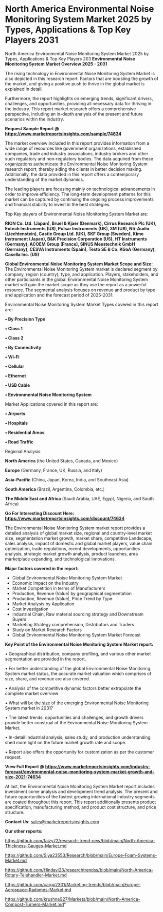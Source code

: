 # North America Environmental Noise Monitoring System Market 2025 by Types, Applications & Top Key Players 2031
North America Environmental Noise Monitoring System Market 2025 by Types, Applications & Top Key Players 203
<Strong> Environmental Noise Monitoring System Market Overview 2025 - 2031</strong>

The rising technology in Environmental Noise Monitoring System Market is also depicted in this research report. Factors that are boosting the growth of the market, and giving a positive push to thrive in the global market is explained in detail.

Furthermore, the report highlights on emerging trends, significant drivers, challenges, and opportunities, providing all necessary data for thriving in the industry. This report market research offers a comprehensive perspective, including an in-depth analysis of the present and future scenarios within the industry.

<strong>Request Sample Report @ <a href=https://www.marketreportsinsights.com/sample/74634>https://www.marketreportsinsights.com/sample/74634</a></strong>

The market overview included in this report provides information from a wide range of resources like government organizations, established companies, trade and industry associations, industry brokers and other such regulatory and non-regulatory bodies. The data acquired from these organizations authenticate the Environmental Noise Monitoring System research report, thereby aiding the clients in better decision making. Additionally, the data provided in this report offers a contemporary understanding of the market dynamics.

The leading players are focusing mainly on technological advancements in order to improve efficiency. The long-term development patterns for this market can be captured by continuing the ongoing process improvements and financial stability to invest in the best strategies.

Top Key players of Environmental Noise Monitoring System Market are:

<strong>RION Co. Ltd. (Japan), Bruel & Kjaer (Denmark), Cirrus Research Plc (UK), Extech Instruments (US), Pulsar Instruments (UK), 3M (US), Nti-Audio (Liechtenstein), Castle Group Ltd. (UK), SKF Group (Sweden), Kimo Instrument (Japan), B&K Precision Corporation (US), HT Instruments (Germany), ACOEM Group (France), SINUS Messtechnik GmbH (Germany), CESVA Instruments (Spain), Testo SE & Co. KGaA (Germany), Casella Inc. (US)</strong>

<strong><b>Global Environmental Noise Monitoring System Market Scope and Size:</b></strong>
The Environmental Noise Monitoring System market is declared segment by company, region (country), type, and application. Players, stakeholders, and other participants in the global Environmental Noise Monitoring System market will gain the market scope as they use the report as a powerful resource. The segmental analysis focuses on revenue and product by type and application and the forecast period of 2025-2031.

Environmental Noise Monitoring System Market Types covered in this report are:

<strong>• By Precision Type

• Class 1

• Class 2

• By Connectivity

• Wi-Fi

• Cellular

• Ethernet

• USB Cable

• Environmental Noise Monitoring System</strong>

Market Applications covered in this report are:

<strong>• Airports

• Hospitals

• Residential Areas

• Road Traffic</strong> 

Regional Analysis

<strong>North America</strong> (the United States, Canada, and Mexico)

<strong>Europe</strong> (Germany, France, UK, Russia, and Italy)

<strong>Asia-Pacific</strong> (China, Japan, Korea, India, and Southeast Asia)

<strong>South America</strong> (Brazil, Argentina, Colombia, etc.)

<strong>The Middle East and Africa</strong> (Saudi Arabia, UAE, Egypt, Nigeria, and South Africa)

<strong>Go For Interesting Discount Here: <a href=https://www.marketreportsinsights.com/discount/74634>https://www.marketreportsinsights.com/discount/74634</a></strong>

The Environmental Noise Monitoring System market report provides a detailed analysis of global market size, regional and country-level market size, segmentation market growth, market share, competitive Landscape, sales analysis, impact of domestic and global market players, value chain optimization, trade regulations, recent developments, opportunities analysis, strategic market growth analysis, product launches, area marketplace expanding, and technological innovations.

<strong><b>Major factors covered in the report:</b></strong>
<ul>
  <li>Global Environmental Noise Monitoring System Market </li>
  <li>Economic Impact on the Industry</li>
  <li>Market Competition in terms of Manufacturers</li>
  <li>Production, Revenue (Value) by geographical segmentation</li>
  <li>Production, Revenue (Value), Price Trend by Type</li>
  <li>Market Analysis by Application</li>
  <li>Cost Investigation</li>
  <li>Industrial Chain, Raw material sourcing strategy and Downstream Buyers</li>
  <li>Marketing Strategy comprehension, Distributors and Traders</li>
  <li>Study on Market Research Factors</li>
  <li>Global Environmental Noise Monitoring System Market Forecast</li>
</ul>

<strong><b>Key Point of the Environmental Noise Monitoring System Market report:</b></strong>

• Geographical distribution, company profiling, and various other market segmentation are provided in the report.

• For better understanding of the global Environmental Noise Monitoring System market status, the accurate market valuation which comprises of size, share, and revenue are also covered.

• Analysis of the competitive dynamic factors better extrapolate the complete market overview

• What will be the size of the emerging Environmental Noise Monitoring System market in 2031?

• The latest trends, opportunities and challenges, and growth drivers provide better construal of the Environmental Noise Monitoring System Market.

• In-detail industrial analysis, sales study, and production understanding shed more light on the future market growth rate and scope.

• Report also offers the opportunity for customization as per the customer request.

<strong><b>View Full Report @ <a href=https://www.marketreportsinsights.com/industry-forecast/environmental-noise-monitoring-system-market-growth-and-size-2021-74634>https://www.marketreportsinsights.com/industry-forecast/environmental-noise-monitoring-system-market-growth-and-size-2021-74634</a></b></strong>


At last, the Environmental Noise Monitoring System Market report includes investment come analysis and development trend analysis. The present and future opportunities of the fastest growing international industry segments are coated throughout this report. This report additionally presents product specification, manufacturing method, and product cost structure, and price structure.

<strong>Contact Us:</strong>
sales@marketreportsinsights.com

<strong>Our other reports:</strong>

<a href=https://github.com/faizy72/research-trend-new/blob/main/North-America-Thickness-Gauges-Market.md>https://github.com/faizy72/research-trend-new/blob/main/North-America-Thickness-Gauges-Market.md</a>

<a href=https://github.com/Siya23553/Research/blob/main/Europe-Foam-Systems-Market.md>https://github.com/Siya23553/Research/blob/main/Europe-Foam-Systems-Market.md</a>

<a href=https://github.com/Hindavi23/researchtrendss/blob/main/North-America-Rotary-Telehandler-Market.md>https://github.com/Hindavi23/researchtrendss/blob/main/North-America-Rotary-Telehandler-Market.md</a>

<a href=https://github.com/cargo2301/Marketing-trends/blob/main/Europe-Aerospace-Radomes-Market.md>https://github.com/cargo2301/Marketing-trends/blob/main/Europe-Aerospace-Radomes-Market.md</a>

<a href=https://github.com/krushna927/Markets/blob/main/North-America-Compost-Turners-Market.md>https://github.com/krushna927/Markets/blob/main/North-America-Compost-Turners-Market.md</a>"
